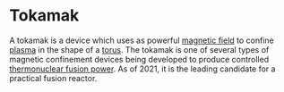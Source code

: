 # Tokamak

A tokamak is a device which uses as powerful [magnetic field]() to confine [plasma]() in the shape of a [torus](). The tokamak is one of several types of magnetic confinement devices being developed to produce controlled [thermonuclear fusion power](). As of 2021, it is the leading candidate for a practical fusion reactor.

